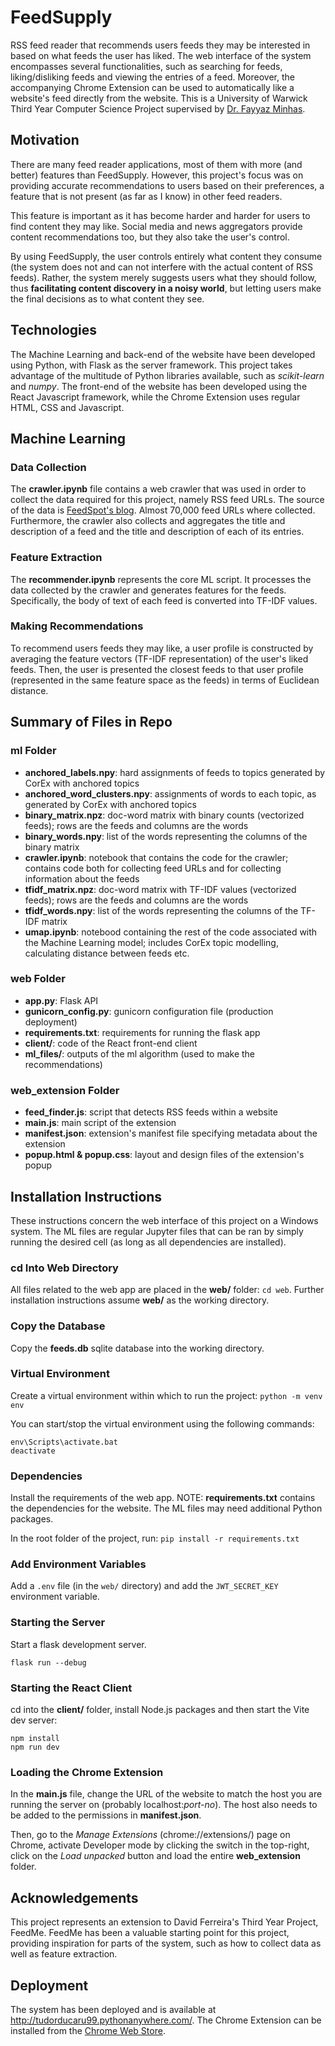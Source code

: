 # FeedSupply

RSS feed reader that recommends users feeds they may be interested in based on what feeds the user has liked. The web interface of the system encompasses several functionalities, such as searching for feeds, liking/disliking feeds and viewing the entries of a feed. Moreover, the accompanying Chrome Extension can be used to automatically like a website's feed directly from the website. This is a University of Warwick Third Year Computer Science Project supervised by [Dr. Fayyaz Minhas](https://warwick.ac.uk/fac/sci/dcs/people/fayyaz_minhas/).

## Motivation

There are many feed reader applications, most of them with more (and better) features than FeedSupply. However, this project's focus was on providing accurate recommendations to users based on their preferences, a feature that is not present (as far as I know) in other feed readers.

This feature is important as it has become harder and harder for users to find content they may like. Social media and news aggregators provide content recommendations too, but they also take the user's control. 

By using FeedSupply, the user controls entirely what content they consume (the system does not and can not interfere with the actual content of RSS feeds). Rather, the system merely suggests users what they should follow, thus **facilitating content discovery in a noisy world**, but letting users make the final decisions as to what content they see.

## Technologies

The Machine Learning and back-end of the website have been developed using Python, with Flask as the server framework. This project takes advantage of the multitude of Python libraries available, such as *scikit-learn* and *numpy*. The front-end of the website has been developed using the React Javascript framework, while the Chrome Extension uses regular HTML, CSS and Javascript.

## Machine Learning

### Data Collection 

The **crawler.ipynb** file contains a web crawler that was used in order to collect the data required for this project, namely RSS feed URLs. The source of the data is [FeedSpot's blog](https://blog.feedspot.com/uk_rss_feeds/). Almost 70,000 feed URLs where collected. Furthermore, the crawler also collects and aggregates the title and description of a feed and the title and description of each of its entries.

### Feature Extraction

The **recommender.ipynb** represents the core ML script. It processes the data collected by the crawler and generates features for the feeds. Specifically, the body of text of each feed is converted into TF-IDF values.

### Making Recommendations

To recommend users feeds they may like, a user profile is constructed by averaging the feature vectors (TF-IDF representation) of the user's liked feeds. Then, the user is presented the closest feeds to that user profile (represented in the same feature space as the feeds) in terms of Euclidean distance.

## Summary of Files in Repo

### ml Folder

- **anchored_labels.npy**: hard assignments of feeds to topics generated by CorEx with anchored topics
- **anchored_word_clusters.npy**: assignments of words to each topic, as generated by CorEx with anchored topics
- **binary_matrix.npz**: doc-word matrix with binary counts (vectorized feeds); rows are the feeds and columns are the words
- **binary_words.npy**: list of the words representing the columns of the binary matrix
- **crawler.ipynb**: notebook that contains the code for the crawler; contains code both for collecting feed URLs and for collecting information about the feeds
- **tfidf_matrix.npz**: doc-word matrix with TF-IDF values (vectorized feeds); rows are the feeds and columns are the words
- **tfidf_words.npy**: list of the words representing the columns of the TF-IDF matrix
- **umap.ipynb**: notebood containing the rest of the code associated with the Machine Learning model; includes CorEx topic modelling, calculating distance between feeds etc.

### web Folder

- **app.py**: Flask API
- **gunicorn_config.py**: gunicorn configuration file (production deployment)
- **requirements.txt**: requirements for running the flask app
- **client/**: code of the React front-end client
- **ml_files/**: outputs of the ml algorithm (used to make the recommendations)

### web_extension Folder

- **feed_finder.js**: script that detects RSS feeds within a website
- **main.js**: main script of the extension
- **manifest.json**: extension's manifest file specifying metadata about the extension
- **popup.html & popup.css**: layout and design files of the extension's popup

## Installation Instructions

These instructions concern the web interface of this project on a Windows system. The ML files are regular Jupyter files that can be ran by simply running the desired cell (as long as all dependencies are installed).

### cd Into Web Directory

All files related to the web app are placed in the **web/** folder: `cd web`. Further installation instructions assume **web/** as the working directory.

### Copy the Database

Copy the **feeds.db** sqlite database into the working directory.

### Virtual Environment

Create a virtual environment within which to run the project: `python -m venv env`

You can start/stop the virtual environment using the following commands:
```
env\Scripts\activate.bat
deactivate
```

### Dependencies

Install the requirements of the web app. NOTE: **requirements.txt** contains the dependencies for the website. The ML files may need additional Python packages.

In the root folder of the project, run: `pip install -r requirements.txt`

### Add Environment Variables

Add a `.env` file (in the `web/` directory) and add the `JWT_SECRET_KEY` environment variable.

### Starting the Server

Start a flask development server.

```
flask run --debug
```

### Starting the React Client

cd into the **client/** folder, install Node.js packages and then start the Vite dev server:
```
npm install
npm run dev
```

### Loading the Chrome Extension

In the **main.js** file, change the URL of the website to match the host you are running the server on (probably localhost:*port-no*). The host also needs to be added to the permissions in **manifest.json**.

Then, go to the *Manage Extensions* (chrome://extensions/) page on Chrome, activate Developer mode by clicking the switch in the top-right, click on the *Load unpacked* button and load the entire **web_extension** folder.

## Acknowledgements

This project represents an extension to David Ferreira's Third Year Project, FeedMe. FeedMe has been a valuable starting point for this project, providing inspiration for parts of the system, such as how to collect data as well as feature extraction.

## Deployment

The system has been deployed and is available at http://tudorducaru99.pythonanywhere.com/.
The Chrome Extension can be installed from the [Chrome Web Store](https://chrome.google.com/webstore/detail/feedsupply-assistant/lhmjggdmmikaoeplnfhbbbalcdclcfhb).



